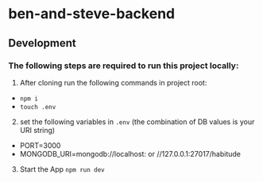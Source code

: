 # ben-and-steve-backend

## Development

### The following steps are required to run this project locally:

1. After cloning run the following commands in project root:

- `npm i`
- `touch .env`

2. set the following variables in `.env` (the combination of DB values is your URI string)

- PORT=3000
- MONGODB_URI=mongodb://localhost: or //127.0.0.1:27017/habitude

3. Start the App `npm run dev`
